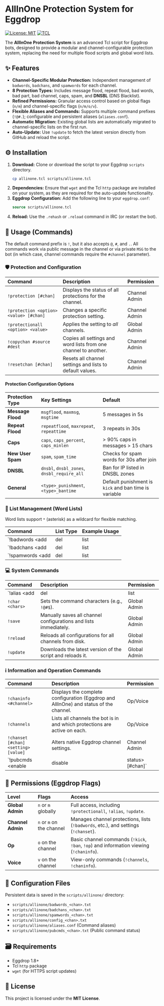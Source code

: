 # AllInOne Protection System for Eggdrop

[![License: MIT](https://imgshields.io/badge/License-MIT-yellow.svg)](https://opensource.org/licenses/MIT)
[![TCL](https://imgshields.io/badge/Language-Tcl-blue.svg)](https://www.tcl.tk/)

The **AllInOne Protection System** is an advanced Tcl script for Eggdrop bots, designed to provide a modular and channel-configurable protection system, replacing the need for multiple flood scripts and global word lists.

## ✨ Features

* **Channel-Specific Modular Protection:** Independent management of `badwords`, `badchans`, and `spamwords` for each channel.
* **8 Protection Types:** Includes message flood, repeat flood, bad words, bad part, bad channel, caps, spam, and **DNSBL** (DNS Blacklist).
* **Refined Permissions:** Granular access control based on global flags (`n/m`) and channel-specific flags (`n/m/o/v`).
* **Flexible Aliases and Commands:** Supports multiple command prefixes (`!@#.`); configurable and persistent aliases (`aliases.conf`).
* **Automatic Migration:** Existing global lists are automatically migrated to channel-specific lists on the first run.
* **Auto-Update:** Use `!update` to fetch the latest version directly from GitHub and reload the script.

## ⚙️ Installation

1.  **Download:** Clone or download the script to your Eggdrop `scripts` directory.
    ```bash
    cp allinone.tcl scripts/allinone.tcl
    ```
2.  **Dependencies:** Ensure that `wget` and the Tcl `http` package are installed on your system, as they are required for the auto-update functionality.
3.  **Eggdrop Configuration:** Add the following line to your `eggdrop.conf`:
    ```tcl
    source scripts/allinone.tcl
    ```
4.  **Reload:** Use the `.rehash` or `.reload` command in IRC (or restart the bot).

## 📝 Usage (Commands)

The default command prefix is `!`, but it also accepts `@`, `#`, and `.`. All commands work via public message in the channel or via private `MSG` to the bot (in which case, channel commands require the `#channel` parameter).

### 🛡️ Protection and Configuration

| Command | Description | Permission |
| :--- | :--- | :--- |
| `!protection [#chan]` | Displays the status of all protections for the channel. | Channel Admin |
| `!protection <option> <value> [#chan]` | Changes a specific protection setting. | Channel Admin |
| `!protectionall <option> <value>` | Applies the setting to *all* channels. | Global Admin |
| `!copychan #source #dest` | Copies all settings and word lists from one channel to another. | Channel Admin |
| `!resetchan [#chan]` | Resets all channel settings and lists to default values. | Channel Admin |

#### Protection Configuration Options

| Protection Type | Key Settings | Default |
| :--- | :--- | :--- |
| **Message Flood** | `msgflood`, `maxmsg`, `msgtime` | 5 messages in 5s |
| **Repeat Flood** | `repeatflood`, `maxrepeat`, `repeattime` | 3 repeats in 30s |
| **Caps** | `caps`, `caps_percent`, `caps_minlen` | > 90% caps in messages > 15 chars |
| **New User Spam**| `spam`, `spam_time` | Checks for spam words for 30s after join |
| **DNSBL** | `dnsbl`, `dnsbl_zones`, `dnsbl_require_all` | Ban for IP listed in DNSBL zones |
| **General** | `<type>_punishment`, `<type>_bantime` | Default punishment is `kick` and ban time is variable |

### 🛑 List Management (Word Lists)

Word lists support `*` (asterisk) as a wildcard for flexible matching.

| Command | List Type | Example Usage |
| :--- | :--- | :--- |
| `!badwords <add|del|list|clear> [word] [#chan]` | Prohibited words in messages and part reasons. | Ex: `!badwords add *spam*site*` |
| `!badchans <add|del|list|clear> [#badchan] [#chan]` | Prohibited channels: bans the user if they are on the prohibited channel upon joining. | Ex: `!badchans add #rival` |
| `!spamwords <add|del|list|clear> [word] [#chan]` | Words that trigger the `spam` punishment if said by a newly joined user. | Ex: `!spamwords add freecoins` |

### 💻 System Commands

| Command | Description | Permission |
| :--- | :--- | :--- |
| `!alias <add|del|list|reset>` | Manages or lists command aliases. | Global Admin |
| `!char <chars>` | Sets the command characters (e.g., `!@#$`). | Global Admin |
| `!save` | Manually saves all channel configurations and lists immediately. | Global Admin |
| `!reload` | Reloads all configurations for all channels from disk. | Global Admin |
| `!update` | Downloads the latest version of the script and reloads it. | Global Admin |

### ℹ️ Information and Operation Commands

| Command | Description | Permission |
| :--- | :--- | :--- |
| `!chaninfo <#channel>` | Displays the complete configuration (Eggdrop and AllInOne) and status of the channel. | Op/Voice |
| `!channels` | Lists all channels the bot is in and which protections are active on each. | Op/Voice |
| `!chanset [#chan] <setting> [value]` | Alters native Eggdrop channel settings. | Channel Admin |
| `!pubcmds <enable|disable|status> [#chan]` | Enables or disables the use of commands in public (forces MSG usage). | Channel Admin |

## 🔑 Permissions (Eggdrop Flags)

| Level | Flags | Access |
| :--- | :--- | :--- |
| **Global Admin** | `n` or `m` globally | Full access, including `!protectionall`, `!alias`, `!update`.
| **Channel Admin** | `n` or `m` on the channel | Manages channel protections, lists (`!badwords`, etc.), and settings (`!chanset`).
| **Op** | `o` on the channel | Basic channel commands (`!kick`, `!ban`, `!op`) and information viewing (`!chaninfo`).
| **Voice** | `v` on the channel | View-only commands (`!channels`, `!chaninfo`).

## 📂 Configuration Files

Persistent data is saved in the `scripts/allinone/` directory:

* `scripts/allinone/badwords_<chan>.txt`
* `scripts/allinone/badchans_<chan>.txt`
* `scripts/allinone/spamwords_<chan>.txt`
* `scripts/allinone/config_<chan>.txt`
* `scripts/allinone/aliases.conf` (Command aliases)
* `scripts/allinone/pubcmds_<chan>.txt` (Public command status)

## 🗃️ Requirements

* Eggdrop 1.8+
* Tcl `http` package
* `wget` (for HTTPS script updates)

## 📜 License

This project is licensed under the **MIT License**.
